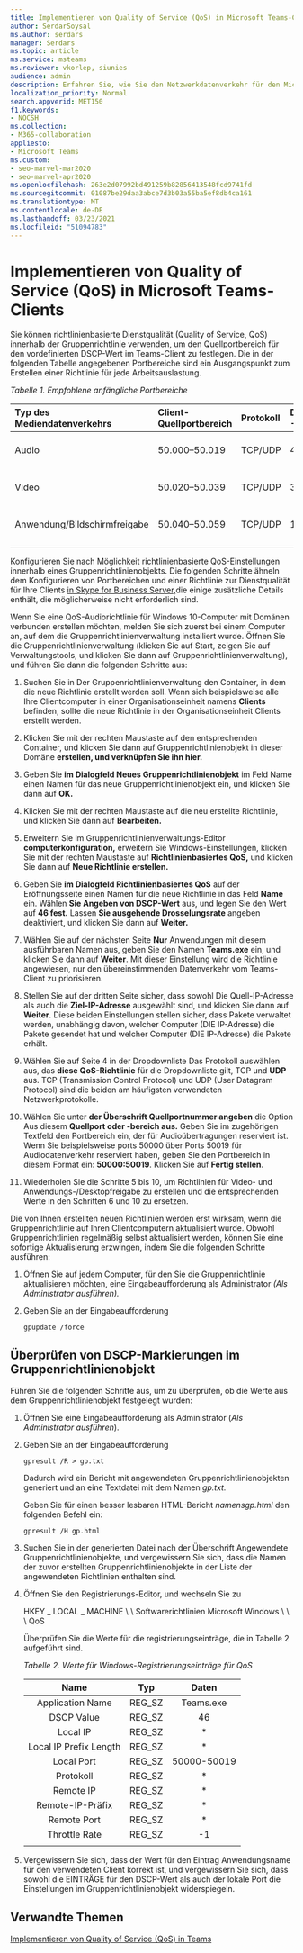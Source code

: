 ```yaml
---
title: Implementieren von Quality of Service (QoS) in Microsoft Teams-Clients
author: SerdarSoysal
ms.author: serdars
manager: Serdars
ms.topic: article
ms.service: msteams
ms.reviewer: vkorlep, siunies
audience: admin
description: Erfahren Sie, wie Sie den Netzwerkdatenverkehr für den Microsoft Teams-Desktopclient mithilfe von Quality of Service (QoS) optimieren.
localization_priority: Normal
search.appverid: MET150
f1.keywords:
- NOCSH
ms.collection:
- M365-collaboration
appliesto:
- Microsoft Teams
ms.custom:
- seo-marvel-mar2020
- seo-marvel-apr2020
ms.openlocfilehash: 263e2d07992bd491259b82856413548fcd9741fd
ms.sourcegitcommit: 01087be29daa3abce7d3b03a55ba5ef8db4ca161
ms.translationtype: MT
ms.contentlocale: de-DE
ms.lasthandoff: 03/23/2021
ms.locfileid: "51094783"
---
```

# <a name="implement-quality-of-service-qos-in-microsoft-teams-clients"></a>Implementieren von Quality of Service (QoS) in Microsoft Teams-Clients

Sie können richtlinienbasierte Dienstqualität (Quality of Service, QoS) innerhalb der Gruppenrichtlinie verwenden, um den Quellportbereich für den vordefinierten DSCP-Wert im Teams-Client zu festlegen. Die in der folgenden Tabelle angegebenen Portbereiche sind ein Ausgangspunkt zum Erstellen einer Richtlinie für jede Arbeitsauslastung.

*Tabelle 1. Empfohlene anfängliche Portbereiche*

|Typ des Mediendatenverkehrs| Client-Quellportbereich  |Protokoll|DSCP-Wert|DSCP-Klasse|
|:--- |:--- |:--- |:--- |:--- |
|Audio| 50.000–50.019|TCP/UDP|46|Expedited Forwarding (EF)|
|Video| 50.020–50.039|TCP/UDP|34|Assured Forwarding (AF41)|
|Anwendung/Bildschirmfreigabe| 50.040–50.059|TCP/UDP|18|Assured Forwarding (AF21)|
| | | | | |

Konfigurieren Sie nach Möglichkeit richtlinienbasierte QoS-Einstellungen innerhalb eines Gruppenrichtlinienobjekts. Die folgenden Schritte ähneln dem Konfigurieren von Portbereichen und einer Richtlinie zur Dienstqualität für Ihre Clients  [in Skype for Business Server,](/SkypeForBusiness/manage/network-management/qos/configuring-port-ranges-for-your-skype-clients#configure-quality-of-service-policies-for-clients-running-on-windows-10)die einige zusätzliche Details enthält, die möglicherweise nicht erforderlich sind.

Wenn Sie eine QoS-Audiorichtlinie für Windows 10-Computer mit Domänen verbunden erstellen möchten, melden Sie sich zuerst bei einem Computer an, auf dem die Gruppenrichtlinienverwaltung installiert wurde. Öffnen Sie die Gruppenrichtlinienverwaltung (klicken Sie auf Start, zeigen Sie auf Verwaltungstools, und klicken Sie dann auf Gruppenrichtlinienverwaltung), und führen Sie dann die folgenden Schritte aus:

1. Suchen Sie in Der Gruppenrichtlinienverwaltung den Container, in dem die neue Richtlinie erstellt werden soll. Wenn sich beispielsweise alle Ihre Clientcomputer in einer Organisationseinheit namens **Clients** befinden, sollte die neue Richtlinie in der Organisationseinheit Clients erstellt werden.

1. Klicken Sie mit der rechten Maustaste auf den entsprechenden Container, und klicken Sie dann auf Gruppenrichtlinienobjekt in dieser Domäne **erstellen, und verknüpfen Sie ihn hier.**

1. Geben Sie **im Dialogfeld Neues Gruppenrichtlinienobjekt** im Feld Name  einen Namen für das neue Gruppenrichtlinienobjekt ein, und klicken Sie dann auf **OK.**

1. Klicken Sie mit der rechten Maustaste auf die neu erstellte Richtlinie, und klicken Sie dann auf **Bearbeiten.**

1. Erweitern Sie im Gruppenrichtlinienverwaltungs-Editor **computerkonfiguration,** erweitern Sie Windows-Einstellungen, klicken Sie mit der rechten Maustaste auf **Richtlinienbasiertes QoS,** und klicken Sie dann auf **Neue Richtlinie erstellen.** 

1. Geben Sie **im Dialogfeld Richtlinienbasiertes QoS** auf der Eröffnungsseite einen Namen für die neue Richtlinie in das Feld **Name** ein. Wählen **Sie Angeben von DSCP-Wert** aus, und legen Sie den Wert auf **46 fest.** Lassen **Sie ausgehende Drosselungsrate** angeben deaktiviert, und klicken Sie dann auf **Weiter.**

1. Wählen Sie auf der nächsten Seite **Nur** Anwendungen mit diesem ausführbaren Namen aus, geben Sie den Namen **Teams.exe** ein, und klicken Sie dann auf **Weiter**. Mit dieser Einstellung wird die Richtlinie angewiesen, nur den übereinstimmenden Datenverkehr vom Teams-Client zu priorisieren.

1. Stellen Sie auf der dritten Seite sicher, dass sowohl Die Quell-IP-Adresse als auch die **Ziel-IP-Adresse** ausgewählt sind, und klicken Sie dann auf **Weiter**.  Diese beiden Einstellungen stellen sicher, dass Pakete verwaltet werden, unabhängig davon, welcher Computer (DIE IP-Adresse) die Pakete gesendet hat und welcher Computer (DIE IP-Adresse) die Pakete erhält.

1. Wählen Sie auf Seite 4 in der Dropdownliste Das Protokoll auswählen aus, das **diese QoS-Richtlinie** für die Dropdownliste gilt, TCP und **UDP** aus. TCP (Transmission Control Protocol) und UDP (User Datagram Protocol) sind die beiden am häufigsten verwendeten Netzwerkprotokolle.

1. Wählen Sie unter **der Überschrift Quellportnummer angeben** die Option Aus diesem **Quellport oder -bereich aus.** Geben Sie im zugehörigen Textfeld den Portbereich ein, der für Audioübertragungen reserviert ist. Wenn Sie beispielsweise ports 50000 über Ports 50019 für Audiodatenverkehr reserviert haben, geben Sie den Portbereich in diesem Format ein: **50000:50019**. Klicken Sie auf **Fertig stellen**.

1. Wiederholen Sie die Schritte 5 bis 10, um Richtlinien für Video- und Anwendungs-/Desktopfreigabe zu erstellen und die entsprechenden Werte in den Schritten 6 und 10 zu ersetzen.

Die von Ihnen erstellten neuen Richtlinien werden erst wirksam, wenn die Gruppenrichtlinie auf Ihren Clientcomputern aktualisiert wurde. Obwohl Gruppenrichtlinien regelmäßig selbst aktualisiert werden, können Sie eine sofortige Aktualisierung erzwingen, indem Sie die folgenden Schritte ausführen:

1. Öffnen Sie auf jedem Computer, für den Sie die Gruppenrichtlinie aktualisieren möchten, eine Eingabeaufforderung als Administrator *(Als Administrator ausführen).*

1. Geben Sie an der Eingabeaufforderung

   ```console
   gpupdate /force
   ```

## <a name="verify-dscp-markings-in-the-group-policy-object"></a>Überprüfen von DSCP-Markierungen im Gruppenrichtlinienobjekt

Führen Sie die folgenden Schritte aus, um zu überprüfen, ob die Werte aus dem Gruppenrichtlinienobjekt festgelegt wurden:

1. Öffnen Sie eine Eingabeaufforderung als Administrator (*Als Administrator ausführen*).

1. Geben Sie an der Eingabeaufforderung

   ```console
   gpresult /R > gp.txt
   ```

   Dadurch wird ein Bericht mit angewendeten Gruppenrichtlinienobjekten generiert und an eine Textdatei mit dem Namen *gp.txt.*

   Geben Sie für einen besser lesbaren HTML-Bericht *namensgp.html* den folgenden Befehl ein:

   ```console
   gpresult /H gp.html
   ```

1. Suchen Sie in der generierten Datei nach der Überschrift Angewendete Gruppenrichtlinienobjekte, und vergewissern Sie sich, dass die Namen der zuvor erstellten Gruppenrichtlinienobjekte in der Liste der angewendeten Richtlinien enthalten sind. 

1. Öffnen Sie den Registrierungs-Editor, und wechseln Sie zu

   HKEY \_ LOCAL \_ MACHINE \\ \\ Softwarerichtlinien Microsoft Windows \\ \\ \\ QoS

   Überprüfen Sie die Werte für die registrierungseinträge, die in Tabelle 2 aufgeführt sind.

   *Tabelle 2. Werte für Windows-Registrierungseinträge für QoS*

   |          Name          |  Typ  |    Daten     |
   |         :---:          | :---:  |    :---:    |
   |    Application Name    | REG_SZ |  Teams.exe  |
   |       DSCP Value       | REG_SZ |     46      |
   |        Local IP        | REG_SZ |     \*      |
   | Local IP Prefix Length | REG_SZ |     \*      |
   |       Local Port       | REG_SZ | 50000-50019 |
   |        Protokoll        | REG_SZ |     \*      |
   |       Remote IP        | REG_SZ |     \*      |
   |    Remote-IP-Präfix    | REG_SZ |     \*      |
   |      Remote Port       | REG_SZ |     \*      |
   |     Throttle Rate      | REG_SZ |     -1      |
   | | | |

1. Vergewissern Sie sich, dass der Wert für den Eintrag Anwendungsname für den verwendeten Client korrekt ist, und vergewissern Sie sich, dass sowohl die EINTRÄGE für den DSCP-Wert als auch der lokale Port die Einstellungen im Gruppenrichtlinienobjekt widerspiegeln.


## <a name="related-topics"></a>Verwandte Themen

[Implementieren von Quality of Service (QoS) in Teams](QoS-in-Teams.md)